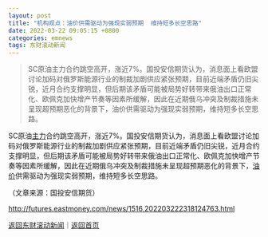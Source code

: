 ```yaml
---
layout: post
title: "机构观点：油价供需驱动为强现实弱预期  维持短多长空思路"
date: 2022-03-22 09:05:15 +0800
categories: emnews
tags: 东财滚动新闻
---
```

> SC原油主力合约跳空高开，涨近7%。国投安信期货认为，消息面上看欧盟讨论加码对俄罗斯能源行业的制裁加剧供应紧张预期，目前近端矛盾仍旧尖锐，近月合约支撑明显，但后期该矛盾可能被局势好转带来俄油出口正常化、欧佩克加快增产节奏等因素所缓解，因此在近期俄乌冲突及制裁措施未呈现超预期恶化的背景下，油价供需驱动为强现实弱预期，维持短多长空思路。

<p>SC原油<span id="Info.3291"><a href="http://data.eastmoney.com/zlsj/" class="infokey">主力</a></span>合约跳空高开，涨近7%。国投安信期货认为，消息面上看欧盟讨论加码对俄罗斯能源行业的制裁加剧供应紧张预期，目前近端矛盾仍旧尖锐，近月合约支撑明显，但后期该矛盾可能被局势好转带来俄油出口正常化、欧佩克加快增产节奏等因素所缓解，因此在近期俄乌冲突及制裁措施未呈现超预期恶化的背景下，<span id="Info.392"><a href="http://data.eastmoney.com/cjsj/yjtz/default.html" class="infokey">油价</a></span>供需驱动为强现实弱预期，维持短多长空思路。</p><p class="em_media">（文章来源：国投安信期货）</p>

<http://futures.eastmoney.com/news/1516,202203222318124763.html>

[返回东财滚动新闻](//finews.withounder.com/emnews/)｜[返回首页](//finews.withounder.com/)